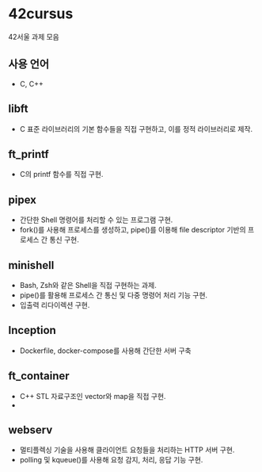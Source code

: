 # 42cursus
42서울 과제 모음

## 사용 언어 
- C, C++

## libft
- C 표준 라이브러리의 기본 함수들을 직접 구현하고, 이를 정적 라이브러리로 제작.

## ft_printf
- C의 printf 함수를 직접 구현.

## pipex
- 간단한 Shell 명령어를 처리할 수 있는 프로그램 구현.
- fork()를 사용해 프로세스를 생성하고, pipe()를 이용해 file descriptor 기반의 프로세스 간 통신 구현.

## minishell
- Bash, Zsh와 같은 Shell을 직접 구현하는 과제.
- pipe()를 활용해 프로세스 간 통신 및 다중 명령어 처리 기능 구현.
- 입출력 리다이렉션 구현.

## Inception
- Dockerfile, docker-compose를 사용해 간단한 서버 구축

## ft_container
- C++ STL 자료구조인 vector와 map을 직접 구현.
- 
## webserv
- 멀티플렉싱 기술을 사용해 클라이언트 요청들을 처리하는 HTTP 서버 구현.
- polling 및 kqueue()를 사용해 요청 감지, 처리, 응답 기능 구현.
